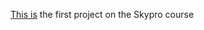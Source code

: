 <a href="https://sgeorgi174.github.io/sky_pro/" target="_blank" rel="noopener noreferrer">This is</a> the first project on the Skypro course

